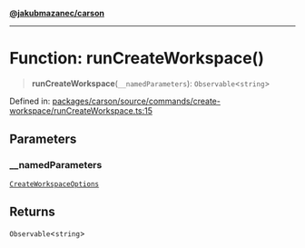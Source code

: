 [**@jakubmazanec/carson**](../README.md)

---

# Function: runCreateWorkspace()

> **runCreateWorkspace**(`__namedParameters`): `Observable`\<`string`\>

Defined in:
[packages/carson/source/commands/create-workspace/runCreateWorkspace.ts:15](https://github.com/jakubmazanec/tools/blob/6fe16df773d5da14c29261ea934e72b3f99fabb7/packages/carson/source/commands/create-workspace/runCreateWorkspace.ts#L15)

## Parameters

### \_\_namedParameters

[`CreateWorkspaceOptions`](../type-aliases/CreateWorkspaceOptions.md)

## Returns

`Observable`\<`string`\>
